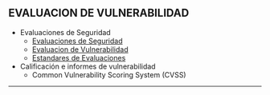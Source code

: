 ## EVALUACION DE VULNERABILIDAD

+ Evaluaciones de Seguridad
    + [Evaluaciones de Seguridad](https://github.com/jcca1992/INFOSEC/blob/main/Evaluacion%20de%20Vulnerabilidad/1-Security-Assessments.md)
    + [Evaluacion de Vulnerabilidad](https://github.com/jcca1992/INFOSEC/blob/main/Evaluacion%20de%20Vulnerabilidad/2-Vulnerability-Assessments.md)
    + [Estandares de Evaluaciones](https://github.com/jcca1992/INFOSEC/blob/main/Evaluacion%20de%20Vulnerabilidad/3-Assessments-Standard.md)
+ Calificación e informes de vulnerabilidad
    + Common Vulnerability Scoring System (CVSS)
___
